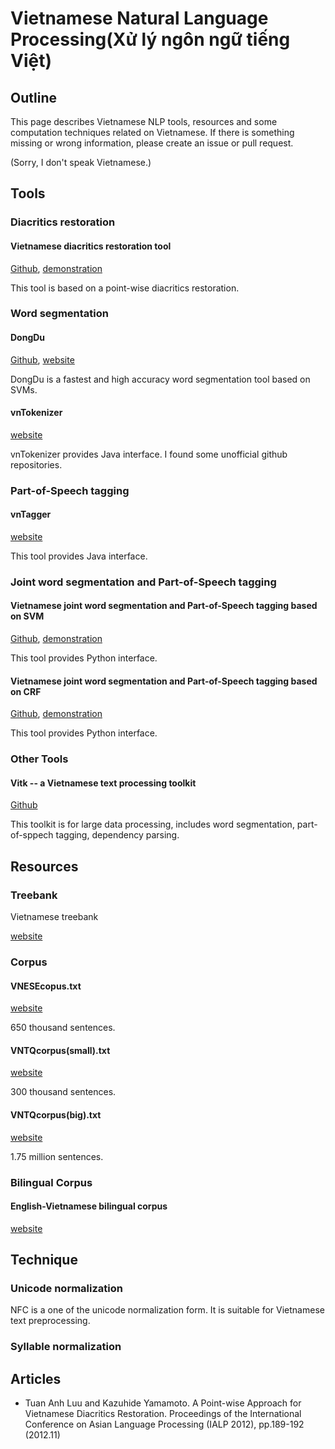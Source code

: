 # Vietnamese Natural Language Processing(Xử lý ngôn ngữ tiếng Việt)

## Outline
This page describes Vietnamese NLP tools, resources and some computation techniques related on Vietnamese.
If there is something missing or wrong information, please create an issue or pull request.

(Sorry, I don't speak Vietnamese.)


## Tools
### Diacritics restoration
#### Vietnamese diacritics restoration tool
[Github](https://github.com/kanjirz50/restore-tonemark), [demonstration](http://160.16.58.116/vietnamese/tone)

This tool is based on a point-wise diacritics restoration.

### Word segmentation
#### DongDu
[Github](https://github.com/rockkhuya/DongDu), [website](http://viet.jnlp.org/dongdu)

DongDu is a fastest and high accuracy word segmentation tool based on SVMs.

#### vnTokenizer
[website](http://vlsp.hpda.vn:8080/demo/?page=resources)

vnTokenizer provides Java interface.
I found some unofficial github repositories.

### Part-of-Speech tagging
#### vnTagger
[website](http://vlsp.hpda.vn:8080/demo/?page=resources)

This tool provides Java interface.

### Joint word segmentation and Part-of-Speech tagging
#### Vietnamese joint word segmentation and Part-of-Speech tagging based on SVM
[Github](https://github.com/kanjirz50/viet-morphological-analysis-svm), [demonstration](http://160.16.58.116/vietnamese/morph)

This tool provides Python interface.

#### Vietnamese joint word segmentation and Part-of-Speech tagging based on CRF
[Github](https://github.com/kanjirz50/viet-morphological-analysis-crf), [demonstration](http://160.16.58.116/vietnamese/morph_crf)

This tool provides Python interface.


### Other Tools
#### Vitk -- a Vietnamese text processing toolkit
[Github](https://github.com/phuonglh/vn.vitk)

This toolkit is for large data processing, includes word segmentation, part-of-sppech tagging, dependency parsing.


## Resources
### Treebank
Vietnamese treebank

[website](http://vlsp.hpda.vn:8080/demo/?page=resources)

### Corpus
#### VNESEcopus.txt
[website](http://vlsp.hpda.vn:8080/demo/?page=resources)

650 thousand sentences.

#### VNTQcorpus(small).txt
[website](http://viet.jnlp.org/download-du-lieu-tu-vung-corpus)

300 thousand sentences.

#### VNTQcorpus(big).txt
[website](http://viet.jnlp.org/download-du-lieu-tu-vung-corpus)

1.75 million sentences.

### Bilingual Corpus
#### English-Vietnamese bilingual corpus
[website](http://vlsp.hpda.vn:8080/demo/?page=resources)


## Technique
### Unicode normalization
NFC is a one of the unicode normalization form.
It is suitable for Vietnamese text preprocessing.

### Syllable normalization

## Articles
- Tuan Anh Luu and Kazuhide Yamamoto. A Point-wise Approach for Vietnamese Diacritics Restoration. Proceedings of the International Conference on Asian Language Processing (IALP 2012), pp.189-192 (2012.11)
